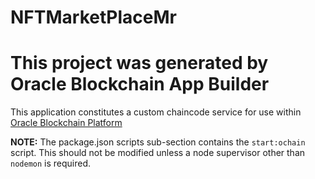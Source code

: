 # NFTMarketPlaceMr

# This project was generated by Oracle Blockchain App Builder

This application constitutes a custom chaincode service for use within
[Oracle Blockchain Platform](https://www.oracle.com/blockchain/)

**NOTE:** The package.json scripts sub-section contains the `start:ochain` script. 
This should not be modified unless a node supervisor other than `nodemon` is required.
